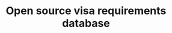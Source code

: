 ---
layout: default
category: Services
title: Open source visa requirements database
description: |
---